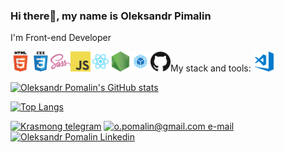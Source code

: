 ### Hi there👋, my name is Oleksandr Pimalin 

<p align='left'>I'm Front-end Developer</p
  
### My stack and tools:

<img align="left" alt="HTML5" width="32px" src="https://raw.githubusercontent.com/github/explore/80688e429a7d4ef2fca1e82350fe8e3517d3494d/topics/html/html.png" />
<img align="left" alt="CSS3" width="32px" src="https://raw.githubusercontent.com/github/explore/80688e429a7d4ef2fca1e82350fe8e3517d3494d/topics/css/css.png" /> 
<img align="left" alt="Sass" width="32px" src="https://raw.githubusercontent.com/github/explore/80688e429a7d4ef2fca1e82350fe8e3517d3494d/topics/sass/sass.png" /> 
<img align="left" alt="Sass" width="32px" src="https://raw.githubusercontent.com/github/explore/80688e429a7d4ef2fca1e82350fe8e3517d3494d/topics/javascript/javascript.png" /> 
<img align="left" alt="Sass" width="32px" src="https://raw.githubusercontent.com/github/explore/80688e429a7d4ef2fca1e82350fe8e3517d3494d/topics/react/react.png" /> 
<img align="left" alt="Sass" width="32px" src="https://raw.githubusercontent.com/github/explore/80688e429a7d4ef2fca1e82350fe8e3517d3494d/topics/nodejs/nodejs.png" /> 
<img align="left" alt="Sass" width="32px" src="https://raw.githubusercontent.com/github/explore/80688e429a7d4ef2fca1e82350fe8e3517d3494d/topics/webpack/webpack.png" /> 
<img align="left" alt="GitHub" width="32px" src="https://raw.githubusercontent.com/github/explore/78df643247d429f6cc873026c0622819ad797942/topics/github/github.png" /> 
<img alt="Visual Studio Code" width="32px" src="https://raw.githubusercontent.com/github/explore/80688e429a7d4ef2fca1e82350fe8e3517d3494d/topics/visual-studio-code/visual-studio-code.png" />

[![Oleksandr Pomalin's GitHub stats](https://github-readme-stats.vercel.app/api?username=krasmong&show_icons=true&theme=graywhite)](https://github.com/krasmong/github-readme-stats)

[![Top Langs](https://github-readme-stats.vercel.app/api/top-langs/?username=krasmong&layout=compact)](https://github.com/krasmong/github-readme-stats)

 [![Krasmong telegram](https://img.shields.io/badge/Telegram-%40krasmong-blue?style=plastic&logo=telegram&link=https://t.me/krasmong)](https://t.me/krasmong)
 [![o.pomalin@gmail.com e-mail](https://img.shields.io/badge/Gmail-o.pomalin@gmail.com-red?style=plastic&logo=gmail&link=mailto:o.pomalin@gmail.com)](mailto:o.pomalin@gmail.com)
[![Oleksandr Pomalin Linkedin](https://img.shields.io/badge/Linkedin-Oleksandr_Pomalin/?style=flat&logo=Linkedin&logoColor=white&link=https://www.linkedin.com/in/oleksandr-pomalin/)](https://www.linkedin.com/in/oleksandr-pomalin/)





